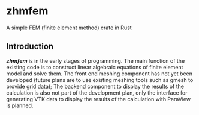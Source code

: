 # zhmfem
A simple FEM (finite element method) crate in Rust

## Introduction
***zhmfem*** is in the early stages of programming. The main function of the existing code is to construct linear algebraic equations of finite element model and solve them. The front end meshing component has not yet been developed (future plans are to use existing meshing tools such as gmesh to provide grid data); The backend component to display the results of the calculation is also not part of the development plan, only the interface for generating VTK data to display the results of the calculation with ParaView is planned.
